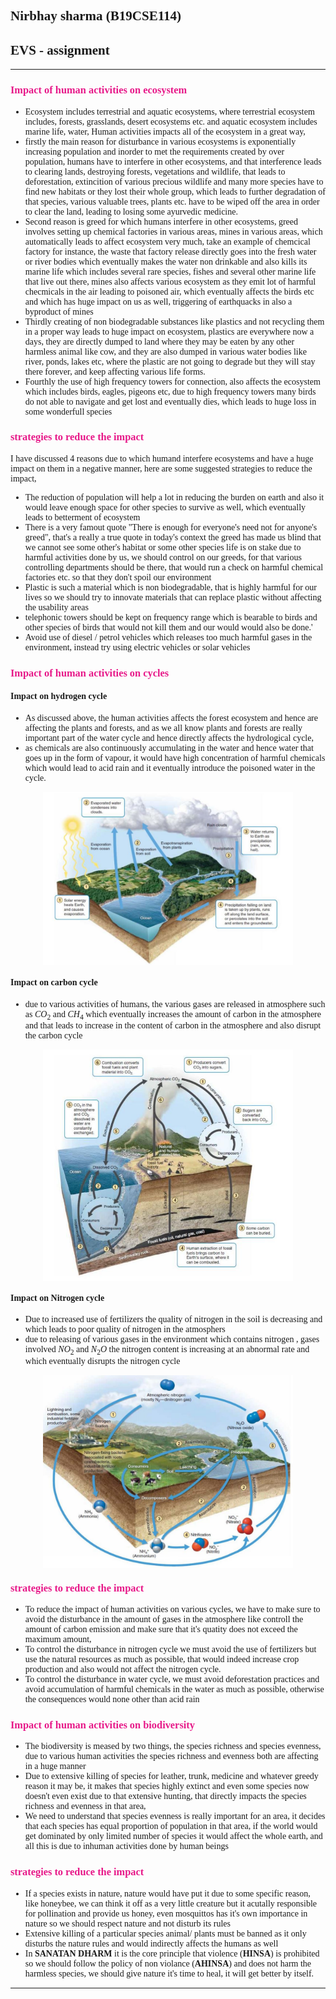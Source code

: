 ## Nirbhay sharma (B19CSE114)
## EVS - assignment

---

### Impact of human activities on ecosystem

- Ecosystem includes terrestrial and aquatic ecosystems, where terrestrial ecosystem includes, forests, grasslands, desert ecosystems etc. and aquatic ecosystem includes marine life, water, Human activities impacts all of the ecosystem in a great way, 
- firstly the main reason for disturbance in various ecosystems is exponentially increasing population and inorder to met the requirements created by over population, humans have to interfere in other ecosystems, and that interference leads to clearing lands, destroying forests, vegetations and wildlife, that leads to deforestation, extincition of various precious wildlife and many more species have to find new habitats or they lost their whole group, which leads to further degradation of that species, various valuable trees, plants etc. have to be wiped off the area in order to clear the land, leading to losing some ayurvedic medicine.
- Second reason is greed for which humans interfere in other ecosystems, greed involves setting up chemical factories in various areas, mines in various areas, which automatically leads to affect ecosystem very much, take an example of chemcical factory for instance, the waste that factory release directly goes into the fresh water or river bodies which eventually makes the water non drinkable and also kills its marine life which includes several rare species, fishes and several other marine life that live out there, mines also affects various ecosystem as they emit lot of harmful checmicals in the air leading to poisoned air, which eventually affects the birds etc and which has huge impact on us as well, triggering of earthquacks in also a byproduct of mines 
- Thirdly creating of non biodegradable substances like plastics and not recycling them in a proper way leads to huge impact on ecosystem, plastics are everywhere now a days, they are directly dumped to land where they may be eaten by any other harmless animal like cow, and they are also dumped in various water bodies like river, ponds, lakes etc, where the plastic are not going to degrade but they will stay there forever, and keep affecting various life forms.
- Fourthly the use of high frequency towers for connection, also affects the ecosystem which includes birds, eagles, pigeons etc, due to high frequency towers many birds do not able to navigate and get lost and eventually dies, which leads to huge loss in some wonderfull species


### strategies to reduce the impact

I have discussed 4 reasons due to which humand interfere ecosystems and have a huge impact on them in a negative manner, here are some suggested strategies to reduce the impact,  

- The reduction of population will help a lot in reducing the burden on earth and also it would leave enough space for other species to survive as well, which eventually leads to betterment of ecosystem 
- There is a very famout quote "There is enough for everyone's need not for anyone's greed", that's a really a true quote in today's context the greed has made us blind that we cannot see some other's habitat or some other species life is on stake due to harmful activities done by us, we should control on our greeds, for that various controlling departments should be there, that would run a check on harmful chemical factories etc. so that they don't spoil our environment
- Plastic is such a material which is non biodegradable, that is highly harmful for our lives so we should try to innovate materials that can replace plastic without affecting the usability areas 
- telephonic towers should be kept on frequency range which is bearable to birds and other species of birds that would not kill them and our would would also be done.'
- Avoid use of diesel / petrol vehicles which releases too much harmful gases in the environment, instead try using electric vehicles or solar vehicles 

### Impact of human activities on cycles

#### Impact on hydrogen cycle

- As discussed above, the human activities affects the forest ecosystem and hence are affecting the plants and forests, and as we all know plants and forests are really important part of the water cycle and hence directly affects the hydrological cycle,
- as chemicals are also continuously accumulating in the water and hence water that goes up in the form of vapour, it would have high concentration of harmful chemicals which would lead to acid rain and it eventually introduce the poisoned water in the cycle.

<div class="center_img">
<img src="hydro.JPG" width=400/>
</div>

#### Impact on carbon cycle

- due to various activities of humans, the various gases are released in atmosphere such as $CO_2$ and $CH_4$ which eventually increases the amount of carbon in the atmosphere and that leads to increase in the content of carbon in the atmosphere and also disrupt the carbon cycle 

<div class="center_img">
<img src="carbon.JPG" width=400/>
</div>


#### Impact on Nitrogen cycle

- Due to increased use of fertilizers the quality of nitrogen in the soil is decreasing and which leads to poor quality of nitrogen in the atmosphers
- due to releasing of various gases in the environment which contains nitrogen , gases involved $NO_2$ and $N_2O$ the nitrogen content is increasing at an abnormal rate and which eventually disrupts the nitrogen cycle 

<div class="center_img">
<img src="nitrogen.JPG" width=400/>
</div>


### strategies to reduce the impact

- To reduce the impact of human activities on various cycles, we have to make sure to avoid the disturbance in the amount of gases in the atmosphere like controll the amount of carbon emission and make sure that it's quatity does not exceed the maximum amount, 
- To control the disturbance in nitrogen cycle we must avoid the use of fertilizers but use the natural resources as much as possible, that would indeed increase crop production and also would not affect the nitrogen cycle. 
- To control the disturbance in water cycle, we must avoid deforestation practices and avoid accumulation of harmful chemicals in the water as much as possible, otherwise the consequences would none other than acid rain 


### Impact of human activities on biodiversity

- The biodiversity is meased by two things, the species richness and species evenness, due to various human activities the species richness and evenness both are affecting in a huge manner
- Due to extensive killing of species for leather, trunk, medicine and whatever greedy reason it may be, it makes that species highly extinct and even some species now doesn't even exist due to that extensive hunting, that directly impacts the species richness and evenness in that area,
- We need to understand that species evenness is really important for an area, it decides that each species has equal proportion of population in that area, if the world would get dominated by only limited number of species it would affect the whole earth, and all this is due to inhuman activities done by human beings 

### strategies to reduce the impact

- If a species exists in nature, nature would have put it due to some specific reason, like honeybee, we can think it off as a very little creature but it acutally responsible for pollination and provide us honey, even mosquittos has it's own importance in nature so we should respect nature and not disturb its rules
- Extensive killing of a particular species animal/ plants must be banned as it only disturbs the nature rules and would indirectly affects the humans as well
- In **SANATAN DHARM** it is the core principle that violence (**HINSA**) is prohibited so we should follow the policy of non violance (**AHINSA**) and does not harm the harmless species, we should give nature it's time to heal, it will get better by itself.

---

<style> 

table, th, td {
  border: 0.1px solid black;
  border-collapse: collapse;
}

* {
    font-family: "Monaco";
}

h3 {
    color: #e71989;
}

.center_img {
    display:flex;
    align-items:center;
    justify-content:center;
}

</style>

<script type="text/javascript" src="http://cdn.mathjax.org/mathjax/latest/MathJax.js?config=TeX-AMS-MML_HTMLorMML"></script>
<script type="text/x-mathjax-config">
    MathJax.Hub.Config({ tex2jax: {inlineMath: [['$', '$']]}, messageStyle: "none" });
</script>